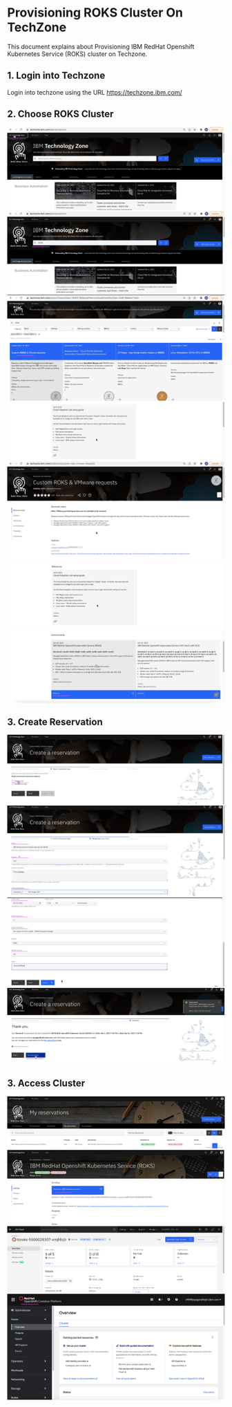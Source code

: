 # Provisioning ROKS Cluster On TechZone

This document explains about Provisioning IBM RedHat Openshift Kubernetes Service (ROKS)
cluster on Techzone.

## 1. Login into Techzone

Login into techzone using the URL https://techzone.ibm.com/

## 2. Choose ROKS Cluster

<img src="images/image-00001.png">
<img src="images/image-00002.png">
<img src="images/image-00003.png">
<img src="images/image-00004.png">
<img src="images/image-00005.png">
<img src="images/image-00006.png">
<img src="images/image-00007.png">

## 3. Create Reservation

<img src="images/image-00008.png">
<img src="images/image-00009.png">
<img src="images/image-00010.png">
<img src="images/image-00011.png">

## 3. Access Cluster

<img src="images/image-00012.png">
<img src="images/image-00013.png">
<img src="images/image-00014.png">
<img src="images/image-00015.png">

